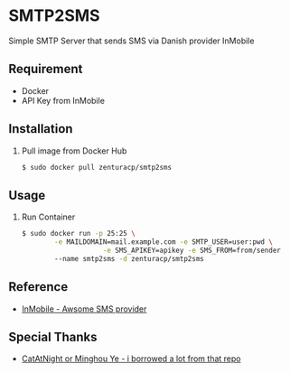 SMTP2SMS
==============

Simple SMTP Server that sends SMS via Danish provider InMobile

## Requirement
+ Docker
+ API Key from InMobile

## Installation
1. Pull image from Docker Hub

	```bash
	$ sudo docker pull zenturacp/smtp2sms
	```

## Usage
1. Run Container

	```bash
	$ sudo docker run -p 25:25 \
			-e MAILDOMAIN=mail.example.com -e SMTP_USER=user:pwd \
                        -e SMS_APIKEY=apikey -e SMS_FROM=from/sender
			--name smtp2sms -d zenturacp/smtp2sms
	```

## Reference
+ [InMobile - Awsome SMS provider](https://www.inmobile.dk/)

## Special Thanks
+ [CatAtNight or Minghou Ye - i borrowed a lot from that repo](https://github.com/catatnight/docker-postfix)


